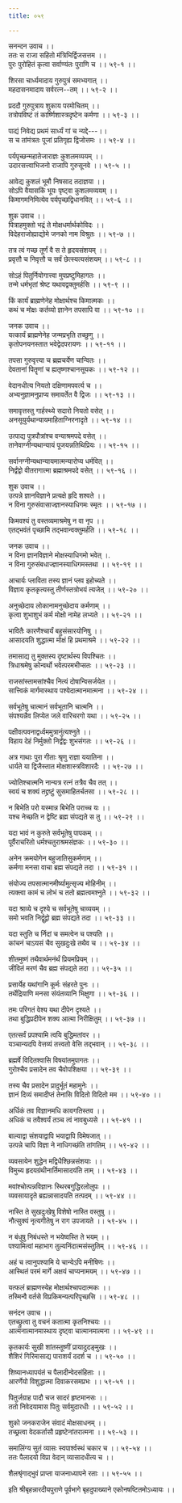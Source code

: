 ```yaml
---
title: ०५९

---
```

सनन्दन उवाच ।।  
ततः स राजा सहितो मंत्रिभिर्द्विजसत्तम ।।  
पुरः पुरोहितं कृत्वा सर्वाण्यंतः पुराणि च ।। ५९-१ ।।  
  
शिरसा चार्ध्यमादाय गुरुपुत्रं समभ्यगात् ।।  
महदासनमादाय सर्वरत्न--तम् ।। ५९-२ ।।  
  
प्रददौ गुरुपुत्राय शुकाय परमोचितम् ।।  
तत्रोपविष्टं तं कार्ष्णिशास्त्रदृष्टेन कर्मणा ।। ५९-३ ।।  
  
पाद्यं निवेद्य प्रथमं सार्ध्यं गां च न्यद्दे---।।  
स च तांमंत्रतः पूजां प्रतिगृह्य द्विजोत्तमः ।। ५९-४ ।।  
  
पर्यपृच्छन्महातेजाराज्ञः कुशलमव्ययम् ।।  
उदारसत्त्वाभिजनो राजापि गुरुसूनवे ।। ५९-५ ।।  
  
आवेद्य कुशलं भूमौ निषसाद तदाज्ञया ।।  
सोऽपि वैयासकिं भूयः पृष्ट्वा कुशलमव्ययम् ।।  
किमागमनिमित्येव पर्यपृच्छद्विधानवित् ।। ५९-६ ।।  
  
शुक उवाच ।।  
पित्राहमुक्तो भद्रं ते मोक्षधर्मार्थकोविदः ।।  
विदेहराजोह्याद्योमे जनको नाम विश्रुतः ।। ५९-७ ।।  
  
तत्र त्वं गच्छ तूर्णं वै स ते हृदयसंशयम् ।।  
प्रवृत्तौ च निवृत्तौ च सर्वं छेत्स्यत्यसंशयम् ।। ५९-८ ।।  
  
सोऽहं पितुर्नियोगात्त्वा मुपप्रष्टुमिहागतः ।।  
तन्मे धर्मभृतां श्रेष्ट यथावद्वक्तुमर्हसि ।। ५९-९ ।।  
  
किं कार्यं ब्राह्मणेनेह मोक्षार्थश्च किमात्मकः ।।  
कथं च मोक्षः कर्तव्यो ज्ञानेन तपसापि वा ।। ५९-१० ।।  
  
जनक उवाच ।।  
यत्कार्यं ब्राह्मणेनेह जन्मप्रभृति तच्छुणु ।।  
कृतोपनयनस्तात भवेद्वेदपरायणः ।। ५९-११ ।।  
  
तपसा गुरुवृत्त्या च ब्रह्मचर्येण चान्वितः ।।  
देवतानां पितॄणां च ह्यतृष्णश्चानसूयकः ।। ५९-१२ ।।  
  
वेदानधीत्य नियतो दक्षिणामपवर्त्य च ।।  
अभ्यनुज्ञामनुप्राप्य समावर्तेत वै द्विजः ।। ५९-१३ ।।  
  
समावृत्तस्तु गार्हस्थ्ये सदारो नियतो वसेत् ।।  
अनसूयुर्यथान्यायमाहिताग्निरनादृते ।। ५९-१४ ।।  
  
उत्पाद्य पुत्रपौत्रांश्च वन्याश्रमपदे वसेत् ।।  
तानेवाग्नीन्यथान्यायं पूजयन्नतिथिप्रियः ।। ५९-१५ ।।  
  
सर्वानग्नीन्यथान्यायमात्मन्यारोप्य धर्मवित् ।।  
निर्द्वंद्वो वीतरागात्मा ब्रह्माश्रमपदे वसेत् ।। ५९-१६ ।।  
  
शुक उवाच ।।  
उत्पन्ने ज्ञानविज्ञाने प्रत्यक्षे हृदि शश्वते ।।  
न विना गुरुसंवासाज्ज्ञानस्याधिगमः स्मृतः ।। ५९-१७ ।।  
  
किमवश्यं तु वस्तव्यमाश्रमेषु न वा नृप ।।  
एतद्भवंतं पृच्छामि तद्भवान्वक्तुमर्हति ।। ५९-१८ ।।  
  
जनक उवाच ।।  
न विना ज्ञानविज्ञाने मोक्षस्याधिगमो भवेत् ।.  
न विना गुरुसंबधाज्ज्ञानस्याधिगमस्तथा ।। ५९-१९ ।।  
  
आचार्यः प्लाविता तस्य ज्ञानं प्लव इहोच्यते ।।  
विज्ञाय कृतकृत्यस्तु तीर्णस्तत्रोभयं त्यजेत् ।। ५९-२० ।।  
  
अनुच्छेदाय लोकानामनुच्छेदाय कर्मणाम् ।।  
कृत्वा शुभाशुभं कर्म मोक्षो नामेह लभ्यते ।। ५९-२१ ।।  
  
भावितैः कारणैश्चार्यं बहुसंसारयोनिषु ।।  
आसादयति शुद्धात्मा मोक्षं हि प्रथमाश्रमे ।। ५९-२२ ।।  
  
तमासाद्य तु मुक्तस्य दृष्टार्थस्य विपश्चितः ।।  
त्रिधाश्रमेषु कोन्वर्थो भवेत्परमभीप्सतः ।। ५९-२३ ।।  
  
राजसांस्तामसांश्चैव नित्यं दोषान्विसर्जयेत ।।  
सात्त्विकं मार्गमास्थाय पश्येदात्मानमात्मना ।। ५९-२४ ।।  
  
सर्वभूतेषु चात्मानं सर्वभूतानि चात्मनि ।।  
संपश्यन्नैव लिप्येत जले वारिचरगो यथा ।। ५९-२५ ।।  
  
पक्षीवत्पवनाद्वर्ध्वममुत्रानुंत्यश्नुते ।।  
विहाय देहं निर्मुक्तो निर्द्वंद्वः शुभसंगतः ।। ५९-२६ ।।  
  
अत्र गाथाः पुरा गीताः श्रृणु राज्ञा ययातिना ।।  
धार्यते या द्विजैस्तात मोक्षशास्त्रविशारदैः ।। ५९-२७ ।।  
  
ज्योतिश्चात्मनि नान्यत्र रत्नं तत्रैव चैव तत् ।।  
स्वयं च शक्यं तद्द्रष्टुं सुसमाहितर्चतसा ।। ५९-२८ ।।  
  
न बिभेति परो यस्मान्न बिभेति पराच्च यः ।।  
यश्च नेच्छति न द्वेष्टि ब्रह्म संपद्यते स तु ।। ५९-२९ ।।  
  
यदा भावं न कुरुते सर्वभूतेषु पापकम् ।।  
पूर्वैराचरितो धर्मश्चतुराश्रमसंज्ञकः ।। ५९-३० ।।  
  
अनेन क्रमयोगेन बहुजातिसुकर्मणाम् ।।  
कर्मणा मनसा वाचा ब्रह्म संपद्यते तदा ।। ५९-३१ ।।  
  
संयोज्य तपसात्मानमीर्ष्यामुत्सृज्य मोहिनीम् ।।  
त्यक्त्वा कामं च लोभं च ततो ब्रह्मत्वमश्नुते ।। ५९-३२ ।।  
  
यदा श्राव्ये च दृश्ये च सर्वभूतेषु चाव्ययम् ।।  
समो भवति निर्द्वुद्वो ब्रह्म संपद्यते तदा ।। ५९-३३ ।।  
  
यदा स्तुति च र्निदां च समत्वेन च पश्यति ।।  
कांचनं चाऽयसं चैव सुखदुःखे तथैव च ।। ५९-३४ ।।  
  
शीतमुष्णं तथैवार्थमनंर्थं प्रियमप्रियम् ।।  
जीवितं मरणं चैव ब्रह्म संपद्यते तदा ।। ५९-३५ ।।  
  
प्रसार्येह यथांगानि कूर्मः संहरते पुनः ।।  
तर्थेद्रियाणि मनसा संयंतव्यानि भिक्षुणा ।। ५९-३६ ।।  
  
तमः परिगतं वेश्य यथा दीपेन दृश्यते ।।  
तथा बुद्धिप्रदीपेन शक्य आत्मा निरीक्षितुम् ।। ५९-३७ ।।  
  
एतत्सर्वं प्रपश्यामि त्वयि बुद्धिमतांवर ।।  
यञ्चान्यदपि वेत्तव्यं तत्त्वतो वेत्ति तद्भवान् ।। ५९-३८ ।।  
  
ब्रह्मर्षे विदितश्वासि विषयांतमुपागतः ।।  
गुरोश्चैव प्रसादेन तव चैवोपशिक्षया ।। ५९-३९ ।।  
  
तस्य चैव प्रसादेन प्रादुर्भूतं महामुनेः ।।  
ज्ञानं दिव्यं समादीप्तं तेनासि विदितो विदितो मम ।। ५९-४० ।।  
  
अर्धिकं तव विज्ञानमधि कावगतिस्तव ।।  
अधिकं च तवैश्वर्यं तञ्च त्वं नावबुध्यसे ।। ५९-४१ ।।  
  
बाल्याद्वा संशयाद्वापि भयाद्वापि विमेषजात् ।।  
उत्पन्ने चापि विज्ञा ने नाधिगच्छंति तांगतिम् ।। ५९-४२ ।।  
  
व्यवसायेन शुद्धेन मद्विधैश्छिन्नसंशयाः ।।  
विमुच्य हृदयग्रंथीनार्तिमासादयंति ताम् ।। ५९-४३ ।।  
  
मवांश्चोत्पन्नविज्ञानः स्थिरबगुद्धिरलोलुपः ।।  
व्यवसायादृते ब्रह्यन्नासादयति तत्पदम् ।। ५९-४४ ।।  
  
नास्ति ते सुखदुःखेषु विशेषो नास्ति वस्तुषु ।।  
नौत्सुक्यं नृत्यगीतेषु न राग उपजायते ।। ५९-४५ ।।  
  
न बंधुषु निबंधस्ते न भयेष्वस्ति ते भयम् ।।  
पश्यामित्वां महाभाग तुल्यनिंदात्मसंस्तुतिम् ।। ५९-४६ ।।  
  
अहं च त्वानुपश्यामि ये चान्येऽपि मनीषिणः ।।  
आस्थितं परमं मार्गे अक्षयं चाप्यनामयम् ।। ५९-४७ ।।  
  
यत्फलं ब्राह्मणस्येह मोक्षार्थश्चापदात्मकः ।।  
तस्मिन्वै वर्तसे विप्रकिमन्यत्परिपृच्छसि ।। ५९-४८ ।।  
  
सनंदन उवाच ।।  
एतच्छ्रुत्वा तु वचनं कतात्मा कृतनिश्चयः ।।  
आत्मनात्मानमास्थाय दृष्ट्वा चात्मानमात्मना ।। ५९-४९ ।।  
  
कृतकार्यः सुखी शांतस्तूष्णीं प्रायादुदङ्मुखः ।।  
शैशिरं गिरिमासाद्य पाराशर्यं ददर्श च ।। ५९-५० ।।  
  
शिष्यानध्यापयंतं च पैलादीन्वेदसंहिताः ।।  
आरर्णेयो विशुद्धात्मा दिवाकरसमप्रभः ।। ५९-५१ ।।  
  
पितुर्जग्राह पादौ चज सादरं हृष्टमानसः ।।  
ततो निवेदयामास पितुः सर्वमुदारधीः ।। ५९-५२ ।।  
  
शुको जनकराजेन संवादं मोक्षसाधनम् ।।  
तच्छ्रत्वा वेदकर्तासौ प्रहृष्टेनांतरात्मना ।। ५९-५३ ।।  
  
समालिंग्य सुतं व्यासः स्वपार्श्वस्थं चकार च ।। ५९-५४ ।।  
ततः पैलादयो विप्रा वेदान् व्यासादधीत्य च ।।  
  
शैलश्रृंगाद्भुवं प्राप्ता याजनाध्यापने रताः ।। ५९-५५ ।।  
  
इति श्रीबृहन्नारदीयपुराणे पूर्वभागे बृहदुपाख्याने एकोनषष्टितमोऽध्यायः ।।